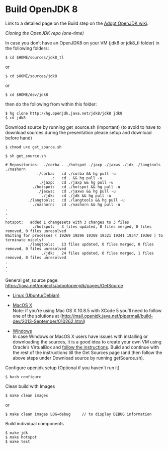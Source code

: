 # Build OpenJDK 8

Link to a detailed page on the Build step on the [Adopt OpenJDK wiki](https://java.net/projects/adoptopenjdk/pages/Build).

*Cloning the OpenJDK repo (one-time)*

In case you don’t have an OpenJDK8 on your VM (jdk8 or jdk8_tl folder) in the following folders:

```$ cd $HOME/sources/jdk8_tl```


or

```$ cd $HOME/sources/jdk8```


or 

```$ cd $HOME/dev/jdk8```

then do the following from within this folder:

```
$ hg clone http://hg.openjdk.java.net/jdk8/jdk8 jdk8
$ cd jdk8
```

Download source by running get_source.sh (important)
(to avoid to have to download sources during the presentation please setup and download before hand)

```$ chmod u+x get_source.sh```

```$ sh get_source.sh```

```
# Repositories:  ./corba . ./hotspot ./jaxp ./jaxws ./jdk ./langtools ./nashorn 
              ./corba:   cd ./corba && hg pull -u
                    .:   cd . && hg pull -u
               ./jaxp:   cd ./jaxp && hg pull -u
            ./hotspot:   cd ./hotspot && hg pull -u
              ./jaxws:   cd ./jaxws && hg pull -u
                ./jdk:   cd ./jdk && hg pull -u
          ./langtools:   cd ./langtools && hg pull -u
            ./nashorn:   cd ./nashorn && hg pull -u
.
.
.
hotspot:   added 1 changesets with 3 changes to 3 files
            ./hotspot:   3 files updated, 0 files merged, 0 files removed, 0 files unresolved
Waiting for processes ( 19269 19296 19308 19321 19341 19347 19360 ) to terminate nicely!
          ./langtools:   13 files updated, 0 files merged, 0 files removed, 0 files unresolved
                ./jdk:   24 files updated, 0 files merged, 1 files removed, 0 files unresolved
.
.
.
```
General get_source page: https://java.net/projects/adoptopenjdk/pages/GetSource

* [Linux (Ubuntu/Debian)](https://java.net/projects/adoptopenjdk/pages/GetSource#Debian/Ubuntu)

* [MacOS X](https://java.net/projects/adoptopenjdk/pages/GetSource#Mac_OS_X) <br/>
Note: if you’re using Mac OS X 10.8.5 with XCode 5 you’ll need to follow one of the solutions at (http://mail.openjdk.java.net/pipermail/build-dev/2013-September/010262.html)

* [Windows](https://java.net/projects/adoptopenjdk/pages/GetSource#MS_Windows)<br/>
In case Windows or MacOS X users have issues with installing or downloading the sources, it is a good idea to create your own VM using Oracle’s VirtualBox and [follow the instructions](https://java.net/projects/adoptopenjdk/pages/AdoptOpenJDKVM). Build and continue with the rest of the instructions till the Get Sources page (and then follow the above steps under Download source by running getSource.sh).

Configure openjdk setup (Optional if you haven’t run it)

```$ bash configure```


Clean build with Images

```$ make clean images```


or

```$ make clean images LOG=debug     // to display DEBUG information ```

Build individual components

```
$ make jdk
$ make hotspot
$ make test
```